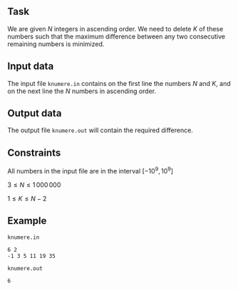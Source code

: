 ## Task

We are given $N$ integers in ascending order. We need to delete $K$ of these numbers such that the maximum difference between any two consecutive remaining numbers is minimized.

## Input data

The input file `knumere.in` contains on the first line the numbers $N$ and $K$, and on the next line the $N$ numbers in ascending order.

## Output data

The output file `knumere.out` will contain the required difference.

## Constraints

All numbers in the input file are in the interval $[-10^9, 10^9]$

$3 \leq N \leq 1\,000\,000$

$1 \leq K \leq N-2$

## Example

`knumere.in`
```
6 2
-1 3 5 11 19 35
```

`knumere.out`
```
6
```